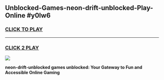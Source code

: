 
## Unblocked-Games-neon-drift-unblocked-Play-Online #y0lw6
<h3>
<a href="https://news.freeplayer.one?title=neon-drift-unblocked&ref=3">CLICK TO PLAY</a></h3>
<hr>

<h3>
<a href="https://news.freeplayer.one?title=neon-drift-unblocked&ref=3">CLICK 2 PLAY</a>
  
</h3>

<a href="https://news.freeplayer.one?title=neon-drift-unblocked&ref=3"><img src="https://clearcache.store/games.png"></a>


**neon-drift-unblocked games unblocked: Your Gateway to Fun and Accessible Online Gaming**

